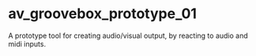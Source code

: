 # av_groovebox_prototype_01
A prototype tool for creating audio/visual output, by reacting to audio and midi inputs.
